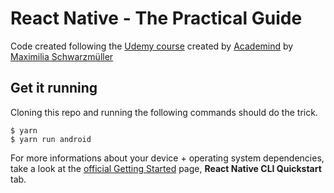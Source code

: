 # React Native - The Practical Guide

Code created following the [Udemy course](https://www.udemy.com/react-native-the-practical-guide/) created by [Academind](https://www.academind.com/) by [Maximilia Schwarzmüller](https://twitter.com/maxedapps)


## Get it running

Cloning this repo and running the following commands should do the trick.

```
$ yarn
$ yarn run android
```

For more informations about your device + operating system dependencies, take a look at the [official Getting Started](https://facebook.github.io/react-native/docs/getting-started.html) page, **React Native CLI Quickstart** tab.
